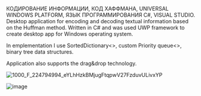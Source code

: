 КОДИРОВАНИЕ ИНФОРМАЦИИ, КОД ХАФФМАНА, UNIVERSAL WINDOWS PLATFORM, ЯЗЫК ПРОГРАММИРОВАНИЯ C#, VISUAL STUDIO.
Desktop application for encoding and decoding textual information based on the Huffman method.
Written in C# and was used UWP framework to create desktop app for Windows operating system.

In emplementation I use SortedDictionary<>, custom Priority queue<>, binary tree data structures.

Application also supports the drag&drop technology.

![1000_F_224794994_eYLhHzkBMjugFtqpwV27FzduvULivxYP](https://github.com/MarzanIvan/Haffman-coder/assets/87321166/86b928f2-5f50-4685-ae01-c1465a1719c8)


![image](https://github.com/MarzanIvan/Haffman-coder/assets/87321166/dc6a7a80-45a5-4525-90a9-fc344659ab78)
